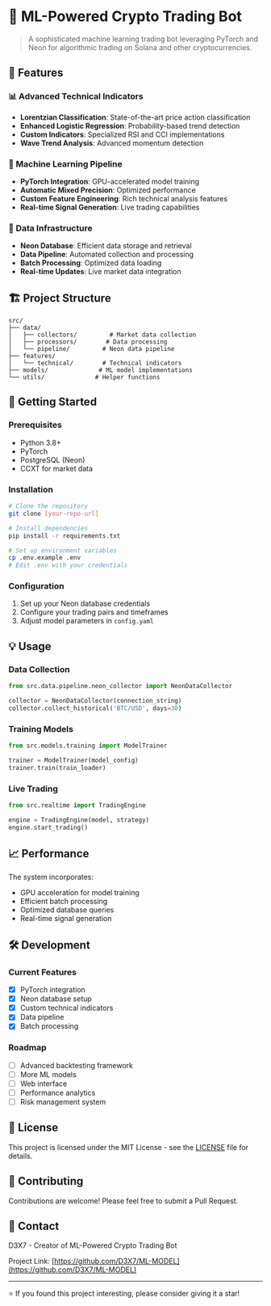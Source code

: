 # 🤖 ML-Powered Crypto Trading Bot

> A sophisticated machine learning trading bot leveraging PyTorch and Neon for algorithmic trading on Solana and other cryptocurrencies.

## 🌟 Features

### 📊 Advanced Technical Indicators
- **Lorentzian Classification**: State-of-the-art price action classification
- **Enhanced Logistic Regression**: Probability-based trend detection
- **Custom Indicators**: Specialized RSI and CCI implementations
- **Wave Trend Analysis**: Advanced momentum detection

### 🧠 Machine Learning Pipeline
- **PyTorch Integration**: GPU-accelerated model training
- **Automatic Mixed Precision**: Optimized performance
- **Custom Feature Engineering**: Rich technical analysis features
- **Real-time Signal Generation**: Live trading capabilities

### 💾 Data Infrastructure
- **Neon Database**: Efficient data storage and retrieval
- **Data Pipeline**: Automated collection and processing
- **Batch Processing**: Optimized data loading
- **Real-time Updates**: Live market data integration

## 🏗️ Project Structure
```
src/
├── data/
│   ├── collectors/         # Market data collection
│   ├── processors/        # Data processing
│   └── pipeline/         # Neon data pipeline
├── features/
│   └── technical/        # Technical indicators
├── models/              # ML model implementations
└── utils/              # Helper functions
```

## 🚀 Getting Started

### Prerequisites
- Python 3.8+
- PyTorch
- PostgreSQL (Neon)
- CCXT for market data

### Installation
```bash
# Clone the repository
git clone [your-repo-url]

# Install dependencies
pip install -r requirements.txt

# Set up environment variables
cp .env.example .env
# Edit .env with your credentials
```

### Configuration
1. Set up your Neon database credentials
2. Configure your trading pairs and timeframes
3. Adjust model parameters in `config.yaml`

## 💡 Usage

### Data Collection
```python
from src.data.pipeline.neon_collector import NeonDataCollector

collector = NeonDataCollector(connection_string)
collector.collect_historical('BTC/USD', days=30)
```

### Training Models
```python
from src.models.training import ModelTrainer

trainer = ModelTrainer(model_config)
trainer.train(train_loader)
```

### Live Trading
```python
from src.realtime import TradingEngine

engine = TradingEngine(model, strategy)
engine.start_trading()
```

## 📈 Performance

The system incorporates:
- GPU acceleration for model training
- Efficient batch processing
- Optimized database queries
- Real-time signal generation

## 🛠️ Development

### Current Features
- [x] PyTorch integration
- [x] Neon database setup
- [x] Custom technical indicators
- [x] Data pipeline
- [x] Batch processing

### Roadmap
- [ ] Advanced backtesting framework
- [ ] More ML models
- [ ] Web interface
- [ ] Performance analytics
- [ ] Risk management system

## 📝 License

This project is licensed under the MIT License - see the [LICENSE](LICENSE) file for details.

## 🤝 Contributing

Contributions are welcome! Please feel free to submit a Pull Request.

## 📧 Contact

D3X7 - Creator of ML-Powered Crypto Trading Bot

Project Link: [https://github.com/D3X7/ML-MODEL](https://github.com/D3X7/ML-MODEL)

---

⭐️ If you found this project interesting, please consider giving it a star!